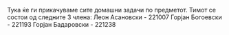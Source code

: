 Тука ќе ги прикачуваме сите домашни задачи по предметот. Тимот се состои од следните 3 члена:
	Леон Асановски - 221007
		Горјан Богоевски - 221193
			Горјан Бадаровски - 221238

